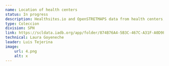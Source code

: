 ```yaml
---
name: Location of health centers
status: In progress
description: Healthsites.io and OpenSTRETMAPS data from health centers, including clinics and hospitals, for the 26 countries in the region.Information of official records for 16 countries in the region is included.
type: Coleccion
division: SPH
link: https://scldata.iadb.org/app/folder/874B76A4-5B3C-467C-A31F-A0D9FA9B1F01
technical: Laura Goyeneche
leader: Luis Tejerina
image: 
    url: 4.png
    alt: x
---
```

    